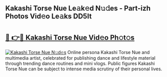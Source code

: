 ## Kakashi Torse Nue Le𝚊k𝚎d N𝚞𝚍es - Part-izh Photos Vid𝚎o Le𝚊ks DD5It

# <h2><a href="http://fb2k96.evod.top/?m=Kakashi+Torse+Nue">🔗 👉🔴 Kakashi Torse Nue Vid𝚎o Ph𝚘t𝚘s</a></h2>

[![Kakashi Torse Nue N𝚞d𝚎s](https://i.imgur.com/8V9OHl7.gif)](http://fb2k96.evod.top/?m=Kakashi+Torse+Nue)
Online persona Kakashi Torse Nue and multimedia artist, celebrated for publishing dance and lifestyle material through trending dance routines and mini vlogs. Public figures Kakashi Torse Nue can be subject to intense media scrutiny of their personal lives. 
